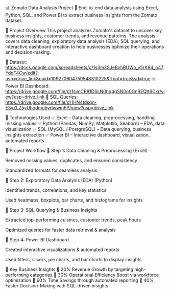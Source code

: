📊 Zomato Data Analysis Project
🚀 End-to-end data analysis using Excel, Python, SQL, and Power BI to extract business insights from the Zomato dataset.

📌 Project Overview
This project analyzes Zomato's dataset to uncover key business insights, customer trends, and revenue patterns. The analysis covers data cleaning, exploratory data analysis (EDA), SQL querying, and interactive dashboard creation to help businesses optimize their operations and decision-making.

📂 Dataset: https://docs.google.com/spreadsheets/d/1s3m3SJeBvhBUWo_y5rK84_o47YddT4Cw/edit?usp=drive_link&ouid=109270604759548310225&rtpof=true&sd=true
📊 Power BI Dashboard: https://drive.google.com/file/d/1simCR81DSLN0hq4gSN0o0GnREQtt6Ckr/view?usp=drive_link
📜 SQL Queries: https://drive.google.com/file/d/1HN4tdsqn-E3yZLZ5yUhqdmobyrlwwmFP/view?usp=drive_link

📌 Technologies Used
✅ Excel – Data cleaning, preprocessing, handling missing values
✅ Python (Pandas, NumPy, Matplotlib, Seaborn) – EDA, data visualization
✅ SQL (MySQL / PostgreSQL) – Data querying, business insights extraction
✅ Power BI – Interactive dashboard, visualization, automated reports

📌 Project Workflow
🔹 Step 1: Data Cleaning & Preprocessing (Excel)

Removed missing values, duplicates, and ensured consistency

Standardized formats for seamless analysis

🔹 Step 2: Exploratory Data Analysis (EDA) (Python)

Identified trends, correlations, and key statistics

Used heatmaps, boxplots, bar charts, and histograms for insights

🔹 Step 3: SQL Querying & Business Insights

Extracted top-performing cuisines, customer trends, peak hours

Optimized queries for faster data retrieval & analysis

🔹 Step 4: Power BI Dashboard

Created interactive visualizations & automated reports

Used filters, slicers, pie charts, and bar charts to display insights

📌 Key Business Insights
🎯 20% Revenue Growth by targeting high-performing categories
🎯 30% Operational Efficiency Boost via workforce optimization
🎯 60% Time Savings through automated reporting
🎯 40% Faster Decision-Making with SQL-driven insights
